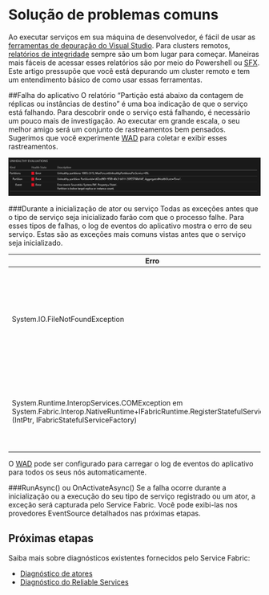 <properties
   pageTitle="Solucionar problemas comuns | Microsoft Azure"
   description="Os problemas mais comuns encontrados durante a implantação de serviços no Service Fabric do Microsoft Azure."
   services="service-fabric"
   documentationCenter=".net"
   authors="mattrowmsft"
   manager="timlt"
   editor=""/>

<tags
   ms.service="service-fabric"
   ms.devlang="dotnet"
   ms.topic="article"
   ms.tgt_pltfrm="NA"
   ms.workload="NA"
   ms.date="11/10/2015"
   ms.author="mattrow"/>


# Solução de problemas comuns
Ao executar serviços em sua máquina de desenvolvedor, é fácil de usar as [ferramentas de depuração do Visual Studio](service-fabric-diagnostics-how-to-monitor-and-diagnose-services-locally.md). Para clusters remotos, [relatórios de integridade](service-fabric-view-entities-aggregated-health.md) sempre são um bom lugar para começar. Maneiras mais fáceis de acessar esses relatórios são por meio do Powershell ou [SFX](service-fabric-visualizing-your-cluster.md). Este artigo pressupõe que você está depurando um cluster remoto e tem um entendimento básico de como usar essas ferramentas.

##Falha do aplicativo
O relatório “Partição está abaixo da contagem de réplicas ou instâncias de destino” é uma boa indicação de que o serviço está falhando. Para descobrir onde o serviço está falhando, é necessário um pouco mais de investigação. Ao executar em grande escala, o seu melhor amigo será um conjunto de rastreamentos bem pensados. Sugerimos que você experimente [WAD](service-fabric-diagnostics-how-to-setup-wad-operational-insights.md) para coletar e exibir esses rastreamentos.

![Integridade da partição SFX](./media/service-fabric-diagnostics-troubleshoot-common-scenarios/crashNewApp.png)

###Durante a inicialização de ator ou serviço
Todas as exceções antes que o tipo de serviço seja inicializado farão com que o processo falhe. Para esses tipos de falhas, o log de eventos do aplicativo mostra o erro de seu serviço. Estas são as exceções mais comuns vistas antes que o serviço seja inicializado.

| Erro | Descrição |
| --- | --- |
| System.IO.FileNotFoundException | Essas são geralmente devido à ausência de dependências do assembly. Verifique a propriedade CopyLocal no Visual Studio ou no GAC para o nó.
| System.Runtime.InteropServices.COMException em System.Fabric.Interop.NativeRuntime+IFabricRuntime.RegisterStatefulServiceFactory (IntPtr, IFabricStatefulServiceFactory)|Isso indica que o nome do tipo de serviço registrado não coincide com o manifesto de serviço. |

O [WAD](service-fabric-diagnostics-how-to-setup-wad-operational-insights.md) pode ser configurado para carregar o log de eventos do aplicativo para todos os seus nós automaticamente.

###RunAsync() ou OnActivateAsync()
Se a falha ocorre durante a inicialização ou a execução do seu tipo de serviço registrado ou um ator, a exceção será capturada pelo Service Fabric. Você pode exibi-las nos provedores EventSource detalhados nas próximas etapas.

## Próximas etapas

Saiba mais sobre diagnósticos existentes fornecidos pelo Service Fabric:

* [Diagnóstico de atores](service-fabric-reliable-actors-diagnostics.md)
* [Diagnóstico do Reliable Services](service-fabric-reliable-services-diagnostics.md)

<!---HONumber=Nov15_HO4-->